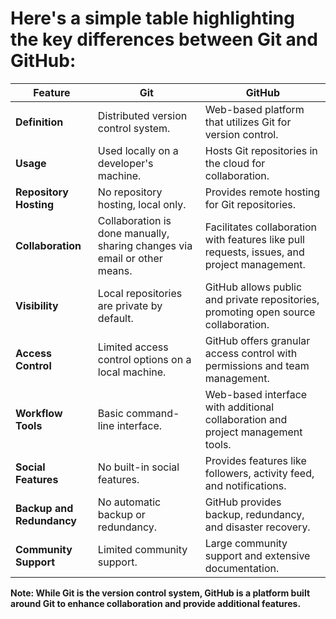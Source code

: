 # Here's a simple table highlighting the key differences between Git and GitHub:

| Feature            | Git                                      | GitHub                                               |
|--------------------|------------------------------------------|------------------------------------------------------|
| **Definition**     | Distributed version control system.       | Web-based platform that utilizes Git for version control.|
| **Usage**          | Used locally on a developer's machine.    | Hosts Git repositories in the cloud for collaboration.|
| **Repository Hosting** | No repository hosting, local only.     | Provides remote hosting for Git repositories.        |
| **Collaboration**  | Collaboration is done manually, sharing changes via email or other means. | Facilitates collaboration with features like pull requests, issues, and project management.|
| **Visibility**     | Local repositories are private by default.| GitHub allows public and private repositories, promoting open source collaboration.|
| **Access Control** | Limited access control options on a local machine.| GitHub offers granular access control with permissions and team management.|
| **Workflow Tools** | Basic command-line interface.             | Web-based interface with additional collaboration and project management tools.|
| **Social Features**| No built-in social features.               | Provides features like followers, activity feed, and notifications.|
| **Backup and Redundancy** | No automatic backup or redundancy.   | GitHub provides backup, redundancy, and disaster recovery.|
| **Community Support**| Limited community support.               | Large community support and extensive documentation.|

**Note: While Git is the version control system, GitHub is a platform built around Git to enhance collaboration and provide additional features.**
